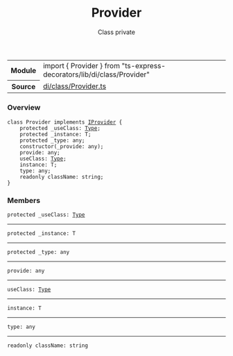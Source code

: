 <header class="symbol-info-header">    <h1 id="provider">Provider</h1>    <label class="symbol-info-type-label class">Class</label>    <label class="api-type-label private">private</label>  </header>
<section class="symbol-info">      <table class="is-full-width">        <tbody>        <tr>          <th>Module</th>          <td>            <div class="lang-typescript">                <span class="token keyword">import</span> { Provider }                 <span class="token keyword">from</span>                 <span class="token string">"ts-express-decorators/lib/di/class/Provider"</span>                            </div>          </td>        </tr>        <tr>          <th>Source</th>          <td>            <a href="https://romakita.github.io/ts-express-decorators/#//blob/v2.15.3/src/di/class/Provider.ts#L0-L0">                di/class/Provider.ts            </a>        </td>        </tr>                </tbody>      </table>    </section>

### Overview

<pre><code class="typescript-lang"><span class="token keyword">class</span> Provider<T> <span class="token keyword">implements</span> <a href="#api/common/di/iprovider"><span class="token">IProvider</span></a><T> <span class="token punctuation">{</span>
    <span class="token keyword">protected</span> _useClass<span class="token punctuation">:</span> <a href="#api/common/core/type"><span class="token">Type</span></a><T><span class="token punctuation">;</span>
    <span class="token keyword">protected</span> _instance<span class="token punctuation">:</span> T<span class="token punctuation">;</span>
    <span class="token keyword">protected</span> _type<span class="token punctuation">:</span> <span class="token keyword">any</span><span class="token punctuation">;</span>
    <span class="token keyword">constructor</span><span class="token punctuation">(</span>_provide<span class="token punctuation">:</span> <span class="token keyword">any</span><span class="token punctuation">)</span><span class="token punctuation">;</span>
    provide<span class="token punctuation">:</span> <span class="token keyword">any</span><span class="token punctuation">;</span>
    useClass<span class="token punctuation">:</span> <a href="#api/common/core/type"><span class="token">Type</span></a><T><span class="token punctuation">;</span>
    instance<span class="token punctuation">:</span> T<span class="token punctuation">;</span>
    type<span class="token punctuation">:</span> <span class="token keyword">any</span><span class="token punctuation">;</span>
    <span class="token keyword">readonly</span> className<span class="token punctuation">:</span> <span class="token keyword">string</span><span class="token punctuation">;</span>
<span class="token punctuation">}</span></code></pre>

### Members

<div class="method-overview"><pre><code class="typescript-lang"><span class="token keyword">protected</span> _useClass<span class="token punctuation">:</span> <a href="#api/common/core/type"><span class="token">Type</span></a><T></code></pre></div>
<hr />
<div class="method-overview"><pre><code class="typescript-lang"><span class="token keyword">protected</span> _instance<span class="token punctuation">:</span> T</code></pre></div>
<hr />
<div class="method-overview"><pre><code class="typescript-lang"><span class="token keyword">protected</span> _type<span class="token punctuation">:</span> <span class="token keyword">any</span></code></pre></div>
<hr />
<div class="method-overview"><pre><code class="typescript-lang">provide<span class="token punctuation">:</span> <span class="token keyword">any</span></code></pre></div>
<hr />
<div class="method-overview"><pre><code class="typescript-lang">useClass<span class="token punctuation">:</span> <a href="#api/common/core/type"><span class="token">Type</span></a><T></code></pre></div>
<hr />
<div class="method-overview"><pre><code class="typescript-lang">instance<span class="token punctuation">:</span> T</code></pre></div>
<hr />
<div class="method-overview"><pre><code class="typescript-lang">type<span class="token punctuation">:</span> <span class="token keyword">any</span></code></pre></div>
<hr />
<div class="method-overview"><pre><code class="typescript-lang"><span class="token keyword">readonly</span> className<span class="token punctuation">:</span> <span class="token keyword">string</span></code></pre></div>
